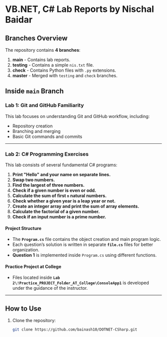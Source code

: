 # **VB.NET, C# Lab Reports by Nischal Baidar**

## **Branches Overview**
The repository contains **4 branches**:
1. **main** - Contains lab reports.
2. **testing** - Contains a simple `nis.txt` file.
3. **check** - Contains Python files with `.py` extensions.
4. **master** - Merged with `testing` and `check` branches.

## **Inside `main` Branch**

### **Lab 1: Git and GitHub Familiarity**
This lab focuses on understanding Git and GitHub workflow, including:
- Repository creation
- Branching and merging
- Basic Git commands and commits

---

### **Lab 2: C# Programming Exercises**
This lab consists of several fundamental C# programs:

1. **Print "Hello" and your name on separate lines.**
2. **Swap two numbers.**
3. **Find the largest of three numbers.**
4. **Check if a given number is even or odd.**
5. **Calculate the sum of first `n` natural numbers.**
6. **Check whether a given year is a leap year or not.**
7. **Create an integer array and print the sum of array elements.**
8. **Calculate the factorial of a given number.**
9. **Check if an input number is a prime number.**

#### **Project Structure**
- The **`Program.cs`** file contains the object creation and main program logic.
- Each question’s solution is written in separate **`file.cs`** files for better organization.
- **Question 1** is implemented inside `Program.cs` using different functions.

#### **Practice Project at College**
- Files located inside **`Lab 2\!Practice_PROJECT_Folder_AT_College\ConsoleApp1`** is developed under the guidance of the instructor.

---

## **How to Use**
1. Clone the repository:
   ```sh
   git clone https://github.com/bainash10/DOTNET-CSharp.git

